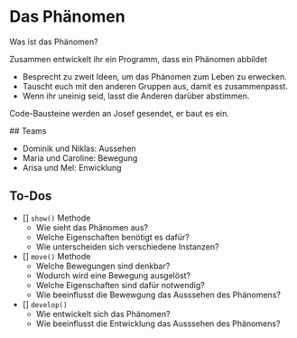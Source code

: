# Das Phänomen

Was ist das Phänomen?

Zusammen entwickelt ihr ein Programm, dass ein Phänomen abbildet

- Besprecht zu zweit Ideen, um das Phänomen zum Leben zu erwecken.
- Tauscht euch mit den anderen Gruppen aus, damit es zusammenpasst.
- Wenn ihr uneinig seid, lasst die Anderen darüber abstimmen.

Code-Bausteine werden an Josef gesendet, er baut es ein.

## Teams
- Dominik und Niklas: Aussehen
- Maria und Caroline: Bewegung
- Arisa und Mel: Enwicklung

## To-Dos

- [] `show()` Methode 
  - Wie sieht das Phänomen aus?
  - Welche Eigenschaften benötigt es dafür?
  - Wie unterscheiden sich verschiedene Instanzen?
- [] `move()` Methode
   - Welche Bewegungen sind denkbar?
   - Wodurch wird eine Bewegung ausgelöst?
   - Welche Eigenschaften sind dafür notwendig?
   - Wie beeinflusst die Bewewgung das Ausssehen des Phänomens?
- [] `develop()`
  - Wie entwickelt sich das Phänomen?
  - Wie beeinflusst die Entwicklung das Ausssehen des Phänomens?